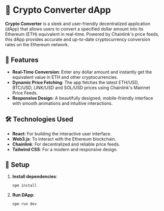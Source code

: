 # 💸 Crypto Converter dApp

**Crypto Converter** is a sleek and user-friendly decentralized application (dApp) that allows users to convert a specified dollar amount into its Ethereum (ETH) equivalent in real-time. Powered by Chainlink's price feeds, this dApp provides accurate and up-to-date cryptocurrency conversion rates on the Ethereum network.

## 🚀 Features

- **Real-Time Conversion**: Enter any dollar amount and instantly get the equivalent value in ETH and other cryptocurrencies.
- **Dynamic Price Fetching**: The app fetches the latest ETH/USD, BTC/USD, LINK/USD and SOL/USD prices using Chainlink's Mainnet Price Feeds.
- **Responsive Design**: A beautifully designed, mobile-friendly interface with smooth animations and intuitive interactions.

## 🛠️ Technologies Used

- **React**: For building the interactive user interface.
- **Web3.js**: To interact with the Ethereum blockchain.
- **Chainlink**: For decentralized and reliable price feeds.
- **Tailwind CSS**: For a modern and responsive design.

## 🔧 Setup

1. **Install dependencies**:
   ```bash
   npm install
   ```
2. **Run DApp**:
   ```bash
   npm run dev
   ```
